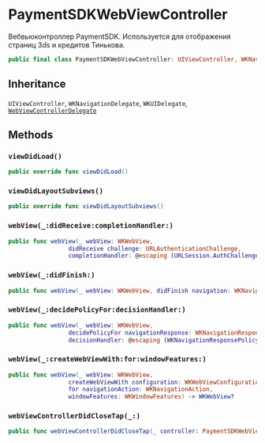 # PaymentSDKWebViewController

Вебвьюконтроллер PaymentSDK. Используется для отображения страниц 3ds и кредитов Тинькова.

``` swift
public final class PaymentSDKWebViewController: UIViewController, WKNavigationDelegate, WKUIDelegate, WebViewControllerDelegate 
```

## Inheritance

`UIViewController`, `WKNavigationDelegate`, `WKUIDelegate`, [`WebViewControllerDelegate`](/WebViewControllerDelegate)

## Methods

### `viewDidLoad()`

``` swift
public override func viewDidLoad() 
```

### `viewDidLayoutSubviews()`

``` swift
public override func viewDidLayoutSubviews() 
```

### `webView(_:didReceive:completionHandler:)`

``` swift
public func webView(_ webView: WKWebView,
                 didReceive challenge: URLAuthenticationChallenge,
                 completionHandler: @escaping (URLSession.AuthChallengeDisposition, URLCredential?) -> Void)
```

### `webView(_:didFinish:)`

``` swift
public func webView(_ webView: WKWebView, didFinish navigation: WKNavigation!) 
```

### `webView(_:decidePolicyFor:decisionHandler:)`

``` swift
public func webView(_ webView: WKWebView,
                 decidePolicyFor navigationResponse: WKNavigationResponse,
                 decisionHandler: @escaping (WKNavigationResponsePolicy) -> Void) 
```

### `webView(_:createWebViewWith:for:windowFeatures:)`

``` swift
public func webView(_ webView: WKWebView,
                 createWebViewWith configuration: WKWebViewConfiguration,
                 for navigationAction: WKNavigationAction,
                 windowFeatures: WKWindowFeatures) -> WKWebView? 
```

### `webViewControllerDidCloseTap(_:)`

``` swift
public func webViewControllerDidCloseTap(_ controller: PaymentSDKWebViewController) 
```
